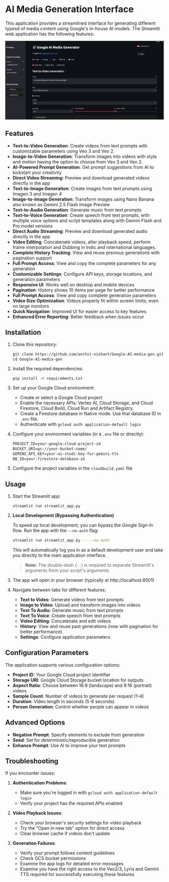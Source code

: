 # AI Media Generation Interface

This application provides a streamlined interface for generating different typesd of media content using Google's in-house AI models. The Streamlit web application has the following features:

![Home Screen](home-screen.png)

## Features

- **Text-to-Video Generation**: Create videos from text prompts with customizable parameters using Veo 3 and Veo 2.
- **Image-to-Video Generation**: Transform images into videos with style and motion having the option to choose from Veo 3 and Veo 2.
- **AI-Powered Prompt Generation**: Get prompt suggestions from AI to kickstart your creativity
- **Direct Video Streaming**: Preview and download generated videos directly in the app
- **Text-to-Image Generation**: Create images from text prompts using Imagen 3 and Imagen 4
- **Image-to-Image Generation**: Transform images using Nano Banana also known as Gemini 2.5 Flash Image Preview
- **Text-to-Audio Generation**: Generate music from text prompts
- **Text-to-Voice Generation**: Create speech from text prompts, with multiple voice options and script templates along with Gemini Flash and Pro model versions
- **Direct Audio Streaming**: Preview and download generated audio directly in the app
- **Video Editing**: Concatenate videos, alter playback speed, perform frame interpolation and Dubbing in Indic and international languages.
- **Complete History Tracking**: View and reuse previous generations with pagination support
- **Full Prompt Access**: View and copy the complete parameters for any generation
- **Customizable Settings**: Configure API keys, storage locations, and generation parameters
- **Responsive UI**: Works well on desktop and mobile devices
- **Pagination**: History shows 10 items per page for better performance
- **Full Prompt Access**: View and copy complete generation parameters
- **Video Size Optimization**: Videos properly fit within screen limits, even on large monitors
- **Quick Navigation**: Improved UI for easier access to key features
- **Enhanced Error Reporting**: Better feedback when issues occur

## Installation

1. Clone this repository:
   ```
   git clone https://github.com/anchit-nishant/Google-AI-media-gen.git
   cd Google-AI-media-gen
   ```

2. Install the required dependencies:
   ```
   pip install -r requirements.txt
   ```

3. Set up your Google Cloud environment:
   - Create or select a Google Cloud project
   - Enable the necessary APIs: Vertex AI, Cloud Storage, and Cloud Firestore, Cloud Build, Cloud Run and Artifact Registry.
   - Create a Firestore database in Native mode. Use that database ID in `.env` file.
   - Authenticate with `gcloud auth application-default login`

4. Configure your environment variables (in a `.env` file or directly):
   ```
   PROJECT_ID=your-google-cloud-project-id
   BUCKET_URI=gs://your-bucket-name/
   GEMINI_API_KEY=your-ai-studi-key-for-gemini-tts
   DB_ID=your-firestore-database-id
   ```

5. Configure the project variables in the `cloudbuild.yaml` file

## Usage

1. Start the Streamlit app:
   ```
   streamlit run streamlit_app.py
   ```

2. **Local Development (Bypassing Authentication)**

   To speed up local development, you can bypass the Google Sign-In flow. Run the app with the `--no-auth` flag:
   ```bash
   streamlit run streamlit_app.py -- --no-auth
   ```
   This will automatically log you in as a default development user and take you directly to the main application interface.
   > **Note:** The double-dash (`--`) is required to separate Streamlit's arguments from your script's arguments.
   
2. The app will open in your browser (typically at http://localhost:8501)

3. Navigate between tabs for different features:
   - **Text to Video**: Generate videos from text prompts
   - **Image to Video**: Upload and transform images into videos
   - **Text To Audio**: Generate music from text prompts
   - **Text To Voice**: Create speech from text prompts
   - **Video Editing**: Concatenate and edit videos
   - **History**: View and reuse past generations (now with pagination for better performance)
   - **Settings**: Configure application parameters

## Configuration Parameters

The application supports various configuration options:

- **Project ID**: Your Google Cloud project identifier
- **Storage URI**: Google Cloud Storage bucket location for outputs
- **Aspect Ratio**: Choose between 16:9 (landscape) and 9:16 (portrait) videos
- **Sample Count**: Number of videos to generate per request (1-4)
- **Duration**: Video length in seconds (5-8 seconds)
- **Person Generation**: Control whether people can appear in videos

## Advanced Options

- **Negative Prompt**: Specify elements to exclude from generation
- **Seed**: Set for deterministic/reproducible generation
- **Enhance Prompt**: Use AI to improve your text prompts

## Troubleshooting

If you encounter issues:

1. **Authentication Problems**:
   - Make sure you're logged in with `gcloud auth application-default login`
   - Verify your project has the required APIs enabled

2. **Video Playback Issues**:
   - Check your browser's security settings for video playback
   - Try the "Open in new tab" option for direct access
   - Clear browser cache if videos don't update

3. **Generation Failures**:
   - Verify your prompt follows content guidelines
   - Check GCS bucket permissions
   - Examine the app logs for detailed error messages
   - Examine you have the right access to the Veo2/3, Lyria and Gemini TTS required for successfully executing these features